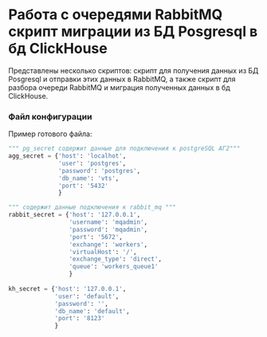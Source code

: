 # Работа с очередями RabbitMQ скрипт миграции из БД Posgresql в бд ClickHouse
Представлены несколько скриптов: скрипт для получения данных из БД Posgresql и отправки этих данных в RabbitMQ, а также скрипт для разбора очереди RabbitMQ и миграция полученных данных в бд ClickHouse.


### Файл конфигурации

Пример готового файла:
```py
""" pg_secret содержит данные для подключения к postgreSQL АГ2"""
agg_secret = {'host': 'localhot',
              'user': 'postgres',
              'password': 'postgres',
              'db_name': 'vts',
              'port': '5432'
              }

""" содержит данные подключения к rabbit_mq """
rabbit_secret = {'host': '127.0.0.1',
                 'username': 'mqadmin',
                 'password': 'mqadmin',
                 'port': '5672',
                 'exchange': 'workers',
                 'virtualHost': '/',
                 'exchange_type': 'direct',
                 'queue': 'workers_queue1'
                 }
                 
kh_secret = {'host': '127.0.0.1',
             'user': 'default',
             'password': '',
             'db_name': 'default',
             'port': '8123'
             }
```

